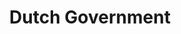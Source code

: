 ---
layout: dutchgov
title: Dutch Government
permalink: /dutchgov/
pagination: 
  enabled: true
  category: dutchgov
  permalink: /:num/
---